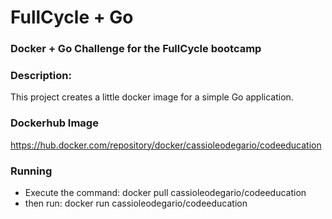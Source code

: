 # FullCycle + Go

### Docker + Go Challenge for the FullCycle bootcamp

### Description:
This project creates a little docker image for a simple Go application.

### Dockerhub Image
https://hub.docker.com/repository/docker/cassioleodegario/codeeducation


### Running

- Execute the command: docker pull cassioleodegario/codeeducation
- then run: docker run cassioleodegario/codeeducation
